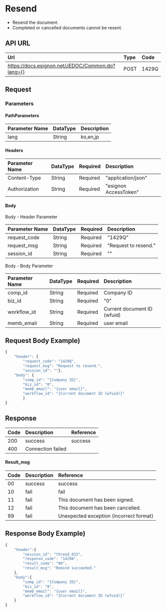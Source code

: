 # Resend

* Resend the document.
* Completed or cancelled documents cannot be resent.

## API URL

| Url | Type | **Code** |
| :--- | :--- | :--- |
| https://docs.esignon.net/JEDOC/Common.do?lang={} | POST | 1429Q |

## Request

### Parameters

#### PathParameters

| **Parameter Name** | DataType | **Description** |
| :--- | :--- | :--- |
| lang | String | ko,en,jp |

####  Headers

| **Parameter Name**                         | DataType | Required | **Description** |
| :--- | :--- | :--- | :--- |
| Content-Type | String | Required | "application/json" |
| Authorization | String | Required | "esignon AccessToken" |

####   Body 

  Body - Header Parameter

| **Parameter Name**                         | DataType | Required | **Description** |
| :--- | :--- | :--- | :--- |
| request\_code | String | Required | "1429Q" |
| request\_msg | String | Required | "Request to resend." |
| session\_id | String | Required | "" |

  Body - Body Parameter

| **Parameter Name** | DataType | Required | **Description** |
| :--- | :--- | :--- | :--- |
| comp\_id | String | Required | Company ID |
| biz\_id | String | Required | "0" |
| workflow\_id | String | Required | Current document ID \(wfuid\) |
| memb\_email | String | Required | user email |

## Request Body Example\)

```javascript
{
	"header": {
		"request_code": "1429Q",
		"request_msg": "Request to resend.",
		"session_id": ""},
	"body": {
		"comp_id": "{Company ID}",
		"biz_id": "0",
		"memb_email": "{user email}",
		"workflow_id": "{Current document ID (wfuid)}"
		}
}

```

## Response

| Code | **Description** | **Reference** |
| :--- | :--- | :--- |
| 200 | success | success |
| 400 | Connection failed |  |

#### Result\_msg

| Code | **Description** | **Reference** |
| :--- | :--- | :--- |
| 00 | success | success |
| 10 | fail | fail |
| 11 | fail | This document has been signed. |
| 12 | fail | This document has been cancelled. |
| 99 | fail | Unexpected exception \(incorrect format\) |

## Response Body Example\)

```javascript
{
	"header":{
		"session_id": "thread_023",
		"response_code": "1429A",
		"result_code": "00",
		"result_msg": "Remind succeeded."
	},
	"body":{
		"comp_id": "{Company ID}",
		"biz_id": "0",
		"memb_email": "{user email}",
		"workflow_id": "{Current document ID (wfuid)}"
	}
}

```

